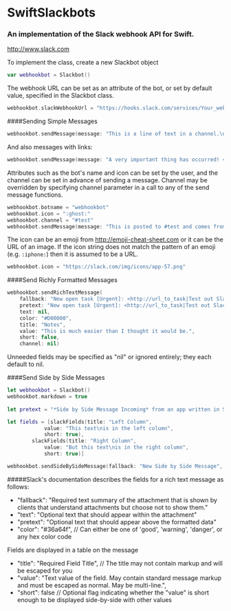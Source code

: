 # SwiftSlackbots
### An implementation of the Slack webhook API for Swift.
http://www.slack.com



To implement the class, create a new Slackbot object

```swift
var webhookbot = Slackbot()
```


The webhook URL can be set as an attribute of the bot, or set by default value, specified in the Slackbot class.

```swift
webhookbot.slackWebhookUrl = "https://hooks.slack.com/services/Your_webhook_address"
```




####Sending Simple Messages

```swift
webhookbot.sendMessage(message: "This is a line of text in a channel.\nAnd this is another line of text.")
```

And also messages with links:

```swift
webhookbot.sendMessage(message: "A very important thing has occurred! <https://alert-system.com/alerts/1234|Click here> for details!")
```

Attributes such as the bot's name and icon can be set by the user, and the channel can be set in advance of sending a message. Channel may be overridden by specifying channel parameter in a call to any of the send message functions.

```swift
webhookbot.botname = "webhookbot"
webhookbot.icon = ":ghost:"
webhookbot.channel = "#test"
webhookbot.sendMessage(message: "This is posted to #test and comes from a bot named webhookbot.")
```


The icon can be an emoji from http://emoji-cheat-sheet.com or it can be the URL of an image. If the icon string does not match the pattern of an emoji (e.g. ```:iphone:```) then it is assumed to be a URL.

```swift
webhookbot.icon = "https://slack.com/img/icons/app-57.png"
```




####Send Richly Formatted Messages

```swift
webhookbot.sendRichTextMessage(
	fallback: "New open task [Urgent]: <http://url_to_task|Test out Slack message attachments>",
	pretext: "New open task [Urgent]: <http://url_to_task|Test out Slack message attachments>",
	text: nil,
	color: "#D00000",
	title: "Notes",
	value: "This is much easier than I thought it would be.",
	short: false,
	channel: nil)
```

Unneeded fields may be specified as "nil" or ignored entirely; they each default to nil.

####Send Side by Side Messages

```swift
let webhookbot = Slackbot()
webhookbot.markdown = true
      
let pretext = "*Side by Side Message Incoming* from an app written in Swift)"

let fields = [slackFields(title: "Left Column", 
			value: "This text\nis in the left column", 
			short: true), 
		slackFields(title: "Right Column", 
			value: "But this text\nis in the right column", 
			short: true)]

webhookbot.sendSideBySideMessage(fallback: "New Side by Side Message", pretext: pretext, fields: fields)
```

#####Slack's documentation describes the fields for a rich text message as follows:

* "fallback": "Required text summary of the attachment that is shown by clients that understand attachments but choose not to show them."
* "text": "Optional text that should appear within the attachment"
* "pretext": "Optional text that should appear above the formatted data"
* "color": "#36a64f", // Can either be one of 'good', 'warning', 'danger', or any hex color code
  
Fields are displayed in a table on the message
* "title": "Required Field Title", // The title may not contain markup and will be escaped for you
* "value": "Text value of the field. May contain standard message markup and must be escaped as normal. May be multi-line.",
* "short": false // Optional flag indicating whether the "value" is short enough to be displayed side-by-side with other values
